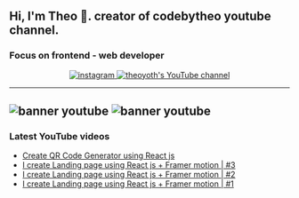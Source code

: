 ## Hi, I'm Theo 👋. creator of codebytheo youtube channel.

### Focus on frontend - web developer

<p align="center">
  <a href="https://instagram.com/yothphotos" target="_blank">
    <img src="https://img.shields.io/twitter/url?color=blue&label=INSTAGRAM&logo=instagram&logoColor=blue&style=for-the-badge&url=https%3A%2F%2Fwww.instagram.com%2Fyothphotos%2F" alt="instagram"/>
  </a>
  <a href="[https://www.youtube.com/channel/UCF3t40-awz3eOb9FqNhcesQ](https://www.youtube.com/@codebytheo)" target="_blank">
    <img src="https://img.shields.io/twitter/url?color=red&label=YOUTUBE&logo=youtube&logoColor=red&style=for-the-badge&url=https%3A%2F%2Fwww.youtube.com%2Fchannel%2FUCF3t40-awz3eOb9FqNhcesQ" alt="theoyoth's YouTube channel"/>
  </a>
</p>

---
![banner youtube](https://freeimage.host/i/s7-cover.HC6TQbs)
<img src="https://freeimage.host/i/s7-cover.HC6TQbs" alt="banner youtube"/>
---

### Latest YouTube videos

<!-- YOUTUBE-VIDEOS-LIST:START -->

- [Create QR Code Generator using React js](https://www.youtube.com/watch?v=iIuMRD4ooEk)
- [I create Landing page using React js + Framer motion | #3](https://www.youtube.com/watch?v=vpX7mCdEb0U&t=31s)
- [I create Landing page using React js + Framer motion | #2](https://www.youtube.com/watch?v=SWzjuuwT85E)
- [I create Landing page using React js + Framer motion | #1](https://www.youtube.com/watch?v=fkp--KAzJZA)
<!-- YOUTUBE-VIDEOS-LIST:END -->
